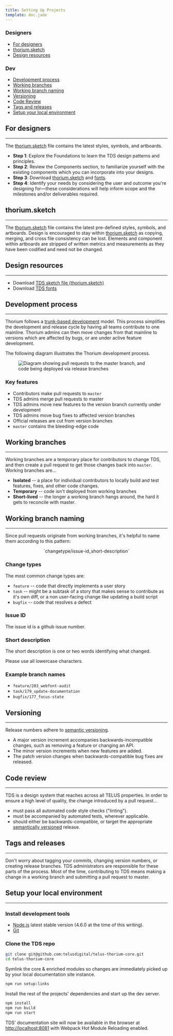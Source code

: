 ```yaml
---
title: Setting Up Projects
template: doc.jade
---
```


### Designers
* [For designers](#for-designers)
* [thorium.sketch](#thorium.sketch)
* [Design resources](#design-resources)

### Dev
* [Development process](#development-process)
* [Working branches](#working-branches)
* [Working branch naming](#working-branch-naming)
* [Versioning](#versioning)
* [Code Review](#code-review)
* [Tags and releases](#tags-and-releases)
* [Setup your local environment](#setup-your-local-environment)


## For designers

---

The [thorium.sketch](/assets/downloads/thorium.sketch) file contains the latest styles, symbols, and artboards.


* **Step 1**: Explore the Foundations to learn the TDS design patterns and principles.
* **Step 2**: Review the Components section, to familiarize yourself with the existing components which you can incorporate into your designs.
* **Step 3**: Download [thorium.sketch](/assets/downloads/thorium.sketch) and [fonts](/assets/downloads/fonts-for-sketch.zip).
* **Step 4**: Identify your needs by considering the user and outcome you're designing for—these considerations will help inform scope and the milestones and/or deliverables required.

## thorium.sketch

---

The [thorium.sketch](/assets/downloads/thorium.sketch) file contains the latest pre-defined styles, symbols, and artboards. Design is encouraged to stay within [thorium.sketch](/assets/downloads/thorium.sketch) as copying, merging, and cross file consistency can be lost. Elements and component within artboards are stripped of written metrics and measurements as they have been codified and need not be changed.

## Design resources

---

- Download [TDS sketch file (thorium.sketch)](/assets/downloads/thorium.sketch)
- Download [TDS fonts](/assets/downloads/fonts-for-sketch.zip)

## Development process

---

Thorium follows a [trunk-based development](http://paulhammant.com/2013/04/05/what-is-trunk-based-development/) model. This process simplifies the development and release cycle by having all teams contribute to one mainline. Thorium admins can then move changes from that mainline to versions which are affected by bugs, or are under active feature development.

The following diagram illustrates the Thorium development process.

<figure class="doc-figure">
    <img src="/assets/images/dev-timeline.svg" alt="Diagram showing pull requests to the master branch, and code being deployed via release branches">
</figure>

### Key features

* Contributors make pull requests to `master`
* TDS admins merge pull requests to master
* TDS admins move new features to the version branch currently under development
* TDS admins move bug fixes to affected version branches
* Official releases are cut from version branches
* `master` contains the bleeding-edge code

## Working branches

---

Working branches are a temporary place for contributors to change TDS, and then create a pull request to get those changes back into `master`. Working branches are...

* **Isolated** -- a place for individual contributors to locally build and test features, fixes, and other code changes.
* **Temporary** -- code isn't deployed from working branches
* **Short-lived** -- the longer a working branch hangs around, the hard it gets to reconcile with master.

## Working branch naming

---

Since pull requests originate from working branches, it's helpful to name them according to this pattern:

<p style="text-align: center;">`changetype/issue-id_short-description`</p>

### Change types

The most common change types are:

* `feature` -- code that directly implements a user story
* `task` -- might be a subtask of a story that makes sense to contribute as it's own diff, or a non user-facing change like updating a build script
* `bugfix` -- code that resolves a defect

### Issue ID

The issue id is a github issue number.

### Short description

The short description is one or two words identifying what changed.

Please use all lowercase characters.

### Example branch names

* `feature/203_webfont-audit`
* `task/179_update-documentation`
* `bugfix/177_focus-state`

## Versioning

---

Release numbers adhere to <a href="http://semver.org/" target="blank">semantic versioning</a>.

* A major version increment accompanies backwards-incompatible changes, such as removing a feature or changing an API.
* The minor version increments when new features are added.
* The patch version changes when backwards-compatible bug fixes are released.

## Code review

---

TDS is a design system that reaches across all TELUS properties. In order to ensure a high level of quality, the change introduced by a pull request&hellip;

* must pass all automated code style checks ("linting").
* must be accompanied by automated tests, wherever applicable.
* should either be backwards-compatible, or target the appropriate [semantically versioned](#versioning) release.

## Tags and releases

---

Don't worry about tagging your commits, changing version numbers, or creating release branches. TDS administrators are responsible for these parts of the process. Most of the time, contributing to TDS means making a change in a working branch and submitting a pull request to master.

## Setup your local environment

---

### Install development tools

* [Node.js](https://nodejs.org/en/) latest stable version (4.6.0 at the time of this writing).
* [Git](https://git-scm.com/downloads)

### Clone the TDS repo

```bash
git clone git@github.com:telusdigital/telus-thorium-core.git
cd telus-thorium-core
```

Symlink the core & enriched modules so changes are immediately picked up by your local documentation site instance.

```bash
npm run setup:links
```

Install the rest of the projects' dependencies and start up the dev server.

```bash
npm install
npm run build
npm run start
```

TDS' documentation site will now be available in the browser at [http://localhost:8081](http://localhost:8081) with Webpack Hot Module Reloading enabled.
